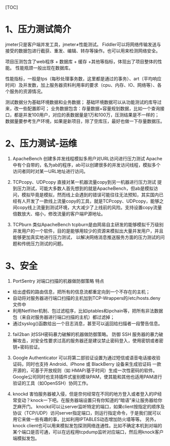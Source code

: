 [TOC]

# 1、压力测试简介
jmeter只是客户端并发工具，jmeter≠性能测试。
Fiddler可以将网络传输发送与接受的数据包进行截获、重发、编辑、转存等操作。也可以用来检测网络安全。

项目压测包含了web程序 + 数据库 + 缓存 +其他等指标，体现出了项目整体的性能。
性能瓶颈一般出现在数据库。

性能指标，一般是tps（每秒处理事务数，这里都是通过的事务）、art（平均响应时间）及并发数，加上服务器资料利用率的要求（cpu、内存、IO、网络等）、各个服务的资源情况。

测试数据分为基础环境数据和业务数据；
基础环境数据可以从功能测试的库导过来，改一些配置即可；
业务数据包含：存量数据+容量规划数据，比如一个查询接口，都是并发100用户，对应的表数据量是1万和100万，压测结果是不一样的；
数据量要参考生产环境，如果是新项目，除了空库压，最好也做一下存量数据压。

# 2、压力测试-运维
1. ApacheBench
创建多并发线程模拟多用户对URL访问进行压力测试
Apache中有个自带的，名为ab的程序，ab可以创建很多的并发访问线程，模拟多个访问者同时对某一URL地址进行访问。

2. TCPcopy、UDPcopy
直接对某一机器流量copy到另一机器进行压力测试
提到压力测试，可能大多数人首先想到的就是ApacheBench，但ab是模拟访问，模拟毕竟是模拟，然而线上会遇到的错误可能往往无法预知，其实国内已经有人开发了一款线上流量copy的工具，就是TCPcopy、UDPcopy，能够之间copy线上流量到测试环境，大大减少了上线前的风险。支持设置copy流量倍数放大、缩小，修改流量的客户端IP源地址。

3. TCPburn
类似ApacheBench
tcpburn是由网易自主研发的能够模拟千万级别并发用户的一个软件，目的是能够用较少的资源来模拟出大量并发用户，并且能够更加真实地进行压力测试， 以解决网络消息推送服务方面的压力测试的问题和传统压力测试的问题。

# 3、安全

1. PortSentry
对端口扫描的机器做防御策略
特点

- 给出虚假的路由信息，把所有的信息流都重定向到一个不存在的主机；
- 自动将对服务器进行端口扫描的主机加到TCP-Wrappers的/etc/hosts.deny文件中
- 利用Netfilter机制、包过滤程序，比如iptables和ipchain等，把所有非法数据包（来自对服务器进行端口扫描的主机）都过滤掉；
- 通过syslog()函数给出一个目志消息，甚至可以返回给扫描者一段警告信息。

2. fail2ban
对SSH密码暴力破解的机器做防御策略。
防御 SSH 服务器的暴力破解攻击，对安全性要求过高的服务器还是建议禁止密码登入，使用密钥或者密钥+密码验证。

3. Google Authenticator
可以将第二部验证设置为通过短信或语音电话接收验证码，同时也支持 Android、iPhone 或 BlackBerry 设备来生成验证码
一款开源的，可基于开放规则（如 HMAP/基于时间）生成一次性密码的软件。Google公司同时也支持插件式鉴别模块PAM，使其能和其他也适用PAM进行验证的工具（如OpenSSH）协同工作。

4. knockd
害怕服务器被入侵，但是奈何经常在不同的地方登入或者登入的IP经常变动？knock一下吧。在服务器端设置只有你知道的“暗语”来让服务器给你芝麻开门。
knockd可以让server监听特定的端口，如果client按指定的顺序及协议（TCP/UDP）访问server指定端口，则运行指定命令，于是我们就可以用它来做一些有趣的事，比如利用IPTABLES动态增加防火墙等等。
另外，knock client也可以用来模拟发包探测网络连通性。比如不确定本机到对端的某个端口是否可通，可以在远程用tcpdump监听对应端口，然后用knock客户端模拟发包。